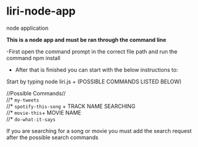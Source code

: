 # liri-node-app
node application

**This is a node app and must be ran through the command line**

-First open the command prompt in the correct file path and run the command npm install <br>
- After that is finished you can start with the below instructions to: <br>

Start by typing node liri.js + (POSSIBLE COMMANDS LISTED BELOW)

//Possible Commands// <br>
//* `my-tweets`<br>
//* `spotify-this-song` + TRACK NAME SEARCHING <br>
//* `movie-this`+ MOVIE NAME <br>
//* `do-what-it-says` <br>

If you are searching for a song or movie you must add the search request after the possible search commands
